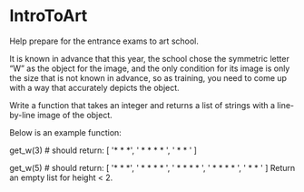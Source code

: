 # IntroToArt

Help prepare for the entrance exams to art school.

It is known in advance that this year, the school chose the symmetric letter “W” as the object for the image, and the only condition for its image is only the size that is not known in advance, so as training, you need to come up with a way that accurately depicts the object.

Write a function that takes an integer and returns a list of strings with a line-by-line image of the object.

Below is an example function:

get_w(3) # should return:
[
'*   *   *',
' * * * * ',
'  *   *  '
]

get_w(5) # should return:
[
'*       *       *',
' *     * *     * ',
'  *   *   *   *  ',
'   * *     * *   ',
'    *       *    '
]
Return an empty list for height < 2.
